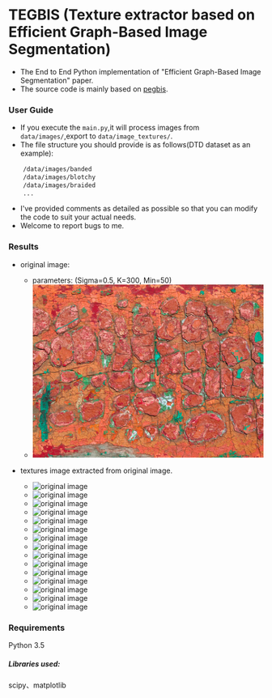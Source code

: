 # TEGBIS (Texture extractor based on Efficient Graph-Based Image Segmentation)
- The End to End Python implementation of "Efficient Graph-Based Image Segmentation" paper.
- The source code is mainly based on [pegbis](https://github.com/salaee/pegbis).

### User Guide
- If you execute the `main.py`,it will process images from `data/images/`,export to
`data/image_textures/`.
- The file structure you should provide is as follows(DTD dataset as an example):
```angular2html
    /data/images/banded
    /data/images/blotchy
    /data/images/braided
    ...
```
- I've provided comments as detailed as possible so that you can modify the code to 
  suit your actual needs.
- Welcome to report bugs to me.

### Results
- original image:
  - parameters: (Sigma=0.5, K=300, Min=50)
  - ![original image](https://github.com/xb534/tegbis/blob/master/results/blotchy_0003.jpg)


- textures image extracted from original image.
  - ![original image](https://github.com/xb534/tegbis/blob/master/results/blotchy_0003_0.jpg)
  - ![original image](https://github.com/xb534/tegbis/blob/master/results/blotchy_0003_1.jpg)
  - ![original image](https://github.com/xb534/tegbis/blob/master/results/blotchy_0003_2.jpg)
  - ![original image](https://github.com/xb534/tegbis/blob/master/results/blotchy_0003_3.jpg)
  - ![original image](https://github.com/xb534/tegbis/blob/master/results/blotchy_0003_4.jpg)
  - ![original image](https://github.com/xb534/tegbis/blob/master/results/blotchy_0003_5.jpg)
  - ![original image](https://github.com/xb534/tegbis/blob/master/results/blotchy_0003_6.jpg)
  - ![original image](https://github.com/xb534/tegbis/blob/master/results/blotchy_0003_7.jpg)
  - ![original image](https://github.com/xb534/tegbis/blob/master/results/blotchy_0003_8.jpg)
  - ![original image](https://github.com/xb534/tegbis/blob/master/results/blotchy_0003_9.jpg)
  - ![original image](https://github.com/xb534/tegbis/blob/master/results/blotchy_0003_10.jpg)
  - ![original image](https://github.com/xb534/tegbis/blob/master/results/blotchy_0003_11.jpg)
  - ![original image](https://github.com/xb534/tegbis/blob/master/results/blotchy_0003_12.jpg)
  - ![original image](https://github.com/xb534/tegbis/blob/master/results/blotchy_0003_13.jpg)
  - ![original image](https://github.com/xb534/tegbis/blob/master/results/blotchy_0003_14.jpg)


### Requirements
Python 3.5<br>

##### Libraries used: 
scipy、matplotlib

